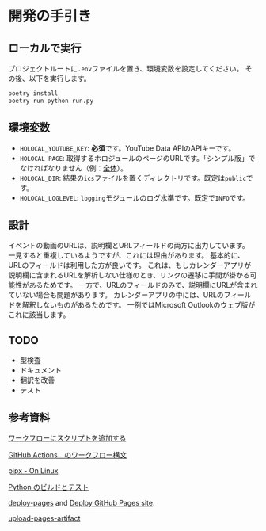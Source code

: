 # 開発の手引き

## ローカルで実行

プロジェクトルートに`.env`ファイルを置き、環境変数を設定してください。
その後、以下を実行します。

```sh
poetry install
poetry run python run.py
```

## 環境変数

- `HOLOCAL_YOUTUBE_KEY`: **必須**です。YouTube Data APIのAPIキーです。
- `HOLOCAL_PAGE`: 取得するホロジュールのページのURLです。「シンプル版」でなければなりません（例：[全体](https://schedule.hololive.tv/simple "hololive production")）。
- `HOLOCAL_DIR`: 結果の`ics`ファイルを置くディレクトリです。既定は`public`です。
- `HOLOCAL_LOGLEVEL`: `logging`モジュールのログ水準です。既定で`INFO`です。

## 設計

イベントの動画のURLは、説明欄とURLフィールドの両方に出力しています。
一見すると重複しているようですが、これには理由があります。
基本的に、URLのフィールドは利用した方が良いです。
これは、もしカレンダーアプリが説明欄に含まれるURLを解析しない仕様のとき、リンクの遷移に手間が掛かる可能性があるためです。
一方で、URLのフィールドのみで、説明欄にURLが含まれていない場合も問題があります。
カレンダーアプリの中には、URLのフィールドを解釈しないものがあるためです。
一例ではMicrosoft Outlookのウェブ版がこれに該当します。

## TODO

* 型検査
* ドキュメント
* 翻訳を改善
* テスト

## 参考資料

[ワークフローにスクリプトを追加する](https://docs.github.com/ja/actions/writing-workflows/choosing-what-your-workflow-does/adding-scripts-to-your-workflow "GitHub")

[GitHub Actions　のワークフロー構文](https://docs.github.com/ja/actions/writing-workflows/workflow-syntax-for-github-actions "GitHub")

[pipx - On Linux](https://github.com/pypa/pipx?tab=readme-ov-file#on-linux "GitHub")

[Python のビルドとテスト](https://docs.github.com/ja/actions/use-cases-and-examples/building-and-testing/building-and-testing-python "GitHub")

[deploy-pages](https://github.com/actions/deploy-pages "GitHub") and [Deploy GitHub Pages site](https://github.com/marketplace/actions/deploy-github-pages-site "GitHub").

[upload-pages-artifact](https://github.com/actions/upload-pages-artifact "GitHub")
